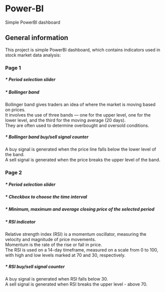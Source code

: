 # Power-BI
Simple PowerBI dashboard
## General information
This project is simple PowerBI dashboard, which contains indicators used in stock market data analysis:
### Page 1
##### * Period selection slider
##### * Bollinger band
Bollinger band gives traders an idea of where the market is moving based on prices.<br>
It involves the use of three bands — one for the upper level, one for the lower level, and the third for the moving average (20 days). <br>
They are often used to determine overbought and oversold conditions.
##### * Bollinger band buy/sell signal counter
A buy signal is generated when the price line falls below the lower level of the band.<br>
A sell signal is generated when the price breaks the upper level of the band.
### Page 2
##### * Period selection slider
##### * Checkbox to choose the time interval
##### * Minimum, maximum and average closing price of the selected period
##### * RSI indicator
Relative strength index (RSI) is a momentum oscillator, measuring the velocity and magnitude of price movements. <br>
Momentum is the rate of the rise or fall in price.<br>
The RSI is used on a 14-day timeframe, measured on a scale from 0 to 100, with high and low levels marked at 70 and 30, respectively.<br>
##### * RSI buy/sell signal counter
A buy signal is generated when RSI falls below 30.<br>
A sell signal is generated when RSI breaks the upper level - above 70.
